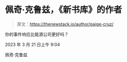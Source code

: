 # 佩奇·克鲁兹，《新书库》的作者

> 原文：<https://thenewstack.io/author/paige-cruz/>

你的事件响应比能源公司更好吗？

2023 年 3 月 21 日上午 9:04

佩奇·克鲁兹